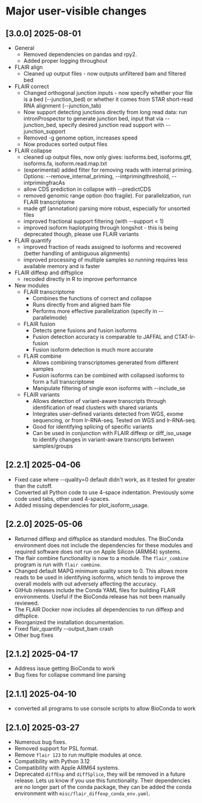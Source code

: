 # Major user-visible changes

## [3.0.0] 2025-08-01
* General
  * Removed dependencies on pandas and rpy2.
  * Added proper logging throughout
* FLAIR align
  * Cleaned up output files - now outputs unfiltered bam and filtered bed
* FLAIR correct
  * Changed orthogonal junction inputs - now specify whether your file is 
  a bed (--junction_bed) or whether it comes from STAR short-read RNA alignment (--junction_tab)
  * Now support detecting junctions directly from long read data: 
  run intronProspector to generate junction bed, input that via --junction_bed, 
  specify desired junction read support with --junction_support
  * Removed -g genome option, increases speed
  * Now produces sorted output files
* FLAIR collapse
  * cleaned up output files, now only gives: isoforms.bed, isoforms.gtf, isoforms.fa, isoform.read.map.txt
  * (experimental) added filter for removing reads with internal priming. 
  Options: --remove_internal_priming, --intprimingthreshold, --intprimingfracAs
  * allow CDS prediction in collapse with --predictCDS
  * removed genomic range option (too fragile). For parallelization, run FLAIR transcriptome
  * made gtf (annotation) parsing more robust, especially for unsorted files 
  * improved fractional support filtering (with --support < 1)
  * improved isoform haplotyping through longshot - this is being deprecated though, please use FLAIR variants
* FLAIR quantify
  * improved fraction of reads assigned to isoforms and recovered (better handling of ambiguous alignments)
  * improved processing of multiple samples so running requires less available memory and is faster
* FLAIR diffexp and diffsplice
  * recoded directly in R to improve performance
* New modules
  * FLAIR transcriptome
    * Combines the functions of correct and collapse
    * Runs directly from and aligned bam file
    * Performs more effective parallelization (specify in --parallelmode)
  * FLAIR fusion
    * Detects gene fusions and fusion isoforms
    * Fusion detection accuracy is comparable to JAFFAL and CTAT-lr-fusion
    * Fusion isoform detection is much more accurate
  * FLAIR combine
    * Allows combining transcriptomes generated from different samples
    * Fusion isoforms can be combined with collapsed isoforms to form a full transcriptome
    * Manipulate filtering of single exon isoforms with --include_se
  * FLAIR variants
    * Allows detection of variant-aware transcripts through 
    identification of read clusters with shared variants
    * Integrates user-defined variants detected from WGS, exome sequencing, 
    or from lr-RNA-seq. Tested on WGS and lr-RNA-seq.
    * Good for identifying splicing of specific variants
    * Can be used in conjunction with FLAIR diffexp or diff_iso_usage 
    to identify changes in variant-aware transcripts between samples/groups


## [2.2.1] 2025-04-06
* Fixed case where --quality=0 default didn't work, as it tested for greater
  than the cutoff.
* Converted all Python code to use 4-space indentation.  Previously some code
  used tabs, other used 4-spaces.
* Added missing dependencies for plot_isoform_usage.


## [2.2.0] 2025-05-06
* Returned diffexp and diffsplice as standard modules.  The BioConda
  environment does not include the dependencies for these modules
  and required software does not run on Apple Silicon (ARM64) systems.
* The flair combine functionality is now to a module.  The
  `flair_combine` program is run with `flair combine`.
* Changed default MAPQ minimum quality score to 0. This allows more reads to
  be used in identifying isoforms, which tends to improve the overall models
  with out adversely affecting the accuracy.
* GitHub releases include the Conda YAML files for building FLAIR
  environments.  Useful if the BioConda release has not been manually
  reviewed.
* The FLAIR Docker now includes all dependencies to run diffexp and diffsplice.
* Reorganized the installation documentation.
* Fixed flair_quantify --output_bam crash
* Other bug fixes

## [2.1.2] 2025-04-17
* Address issue getting BioConda to work
* Bug fixes for collapse command line parsing

## [2.1.1] 2025-04-10
* converted all programs to use console scripts to allow BioConda to work

## [2.1.0] 2025-03-27
* Numerous bug fixes.
* Removed support for PSL format.
* Remove `flair 123` to run multiple modules at once.
* Compatibility with Python 3.12 
* Compatibility with Apple ARM64 systems.
* Deprecated `diffExp` and `diffSplice`, they will be removed in a future release.
  Lets us know if you use this functionality.  Their dependencies are no longer
  part of the conda package, they can be added the conda environment with
  `misc/flair_diffexp_conda_env.yaml`.
